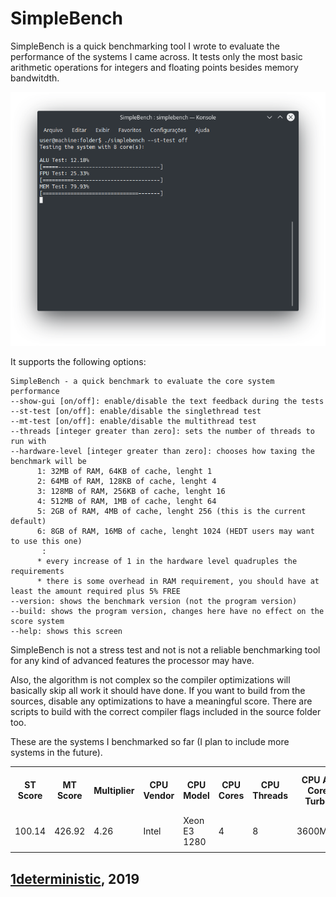 # SimpleBench

SimpleBench is a quick benchmarking tool I wrote to evaluate the performance of the systems I came across. It tests only the most basic arithmetic operations for integers and floating points besides memory bandwitdth.

![Image](screenshots/1.png)

It supports the following options:
```
SimpleBench - a quick benchmark to evaluate the core system performance
--show-gui [on/off]: enable/disable the text feedback during the tests
--st-test [on/off]: enable/disable the singlethread test
--mt-test [on/off]: enable/disable the multithread test
--threads [integer greater than zero]: sets the number of threads to run with
--hardware-level [integer greater than zero]: chooses how taxing the benchmark will be
      1: 32MB of RAM, 64KB of cache, lenght 1
      2: 64MB of RAM, 128KB of cache, lenght 4
      3: 128MB of RAM, 256KB of cache, lenght 16
      4: 512MB of RAM, 1MB of cache, lenght 64
      5: 2GB of RAM, 4MB of cache, lenght 256 (this is the current default)
      6: 8GB of RAM, 16MB of cache, lenght 1024 (HEDT users may want to use this one)
       :
      * every increase of 1 in the hardware level quadruples the requirements
      * there is some overhead in RAM requirement, you should have at least the amount required plus 5% FREE
--version: shows the benchmark version (not the program version)
--build: shows the program version, changes here have no effect on the score system
--help: shows this screen
```

SimpleBench is not a stress test and not is not a reliable benchmarking tool for any kind of advanced features the processor may have. 

Also, the algorithm is not complex so the compiler optimizations will basically skip all work it should have done. If you want to build from the sources, disable any optimizations to have a meaningful score. There are scripts to build with the correct compiler flags included in the source folder too.

These are the systems I benchmarked so far (I plan to include more systems in the future).

<table id="Scores">
    <tr> <!--Table header-->
        <th>ST Score</th>
        <th>MT Score</th>
        <th>Multiplier</th>
        <th>CPU Vendor</th>
        <th>CPU Model</th>
        <th>CPU Cores</th>
        <th>CPU Threads</th>
        <th>CPU All Core Turbo</th>
        <th>CPU Single Core Turbo</th>
        <th>CPU Cache</th>
        <th>RAM Vendor</th>
        <th>RAM Model</th>
        <th>RAM Amount</th>
        <th>RAM Channels</th>
        <th>RAM Frequency</th>
        <th>RAM Timings</th>
        <th>Operating System</th>
        <th>OS Update</th>
        <th>OS Kernel</th>
        <th>Hardware Level</th>
        <th>Version</th>
        <th>Build</th>
        <th>CLI Options</th>
    </tr>
    <tr> <!--Intel Xeon E3 1280-->
        <td>100.14</td><!--ST Score-->
        <td>426.92</td><!--MT Score-->
        <td>4.26</td><!--Multiplier-->
        <td>Intel</td><!--CPU Vendor-->
        <td>Xeon E3 1280</td><!--CPU Model-->
        <td>4</td><!--CPU Cores-->
        <td>8</td><!--CPU Threads-->
        <td>3600MHz</td><!--CPU All Core Turbo-->
        <td>3900MHz</td><!--CPU Single Core Turbo-->
        <td>8MB</td><!--CPU Cache-->
        <td>HyperX</td><!--RAM Vendor-->
        <td>Fury</td><!--RAM Model-->
        <td>8GB</td><!--RAM Amount-->
        <td>1</td><!--RAM Channels-->
        <td>1333MHz</td><!--RAM Frequency-->
        <td>8-8-8-18</td><!--RAM Timings-->
        <td>Arch Linux</td><!--Operating System-->
        <td>2019-03</td><!--OS Update-->
        <td>Linux 5.0</td><!--OS Kernel-->
        <td>5</td><!--Hardware Level-->
        <td>A0</td><!--Version-->
        <td>1-Linux-64</td><!--Build-->
        <td></td><!--CLI Options-->
    </tr>
    <tr> <!--Template-->
        <td></td><!--ST Score-->
        <td></td><!--MT Score-->
        <td></td><!--Multiplier-->
        <td></td><!--CPU Vendor-->
        <td></td><!--CPU Model-->
        <td></td><!--CPU Cores-->
        <td></td><!--CPU Threads-->
        <td></td><!--CPU All Core Turbo-->
        <td></td><!--CPU Single Core Turbo-->
        <td></td><!--CPU Cache-->
        <td></td><!--RAM Vendor-->
        <td></td><!--RAM Model-->
        <td></td><!--RAM Amount-->
        <td></td><!--RAM Channels-->
        <td></td><!--RAM Frequency-->
        <td></td><!--RAM Timings-->
        <td></td><!--Operating System-->
        <td></td><!--OS Update-->
        <td></td><!--OS Kernel-->
        <td></td><!--Hardware Level-->
        <td></td><!--Version-->
        <td></td><!--Build-->
        <td></td><!--CLI Options-->
    </tr>
</table>

## [1deterministic](https://github.com/1deterministic), 2019
